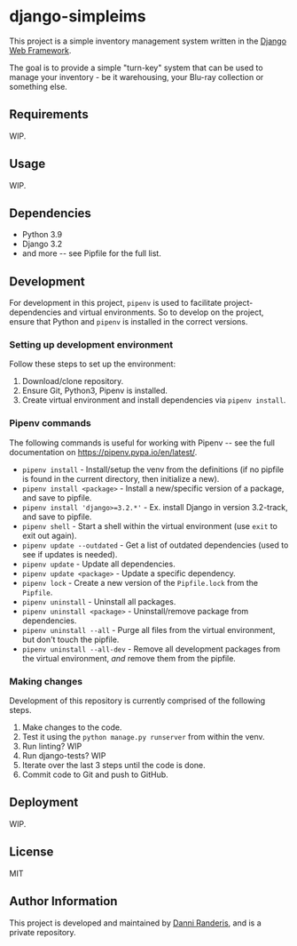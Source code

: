 # django-simpleims

This project is a simple inventory management system written in the [Django Web Framework](https://www.djangoproject.com/).

The goal is to provide a simple "turn-key" system that can be used to manage your inventory - be it warehousing, your Blu-ray collection or something else.


## Requirements
WIP.
 
## Usage
WIP.

## Dependencies
 - Python 3.9
 - Django 3.2
 - and more -- see Pipfile for the full list.


## Development
For development in this project, `pipenv` is used to facilitate project-dependencies and virtual environments.
So to develop on the project, ensure that Python and `pipenv` is installed in the correct versions.

### Setting up development environment
Follow these steps to set up the environment:

1. Download/clone repository.
2. Ensure Git, Python3, Pipenv is installed.
3. Create virtual environment and install dependencies via `pipenv install`.

### Pipenv commands
The following commands is useful for working with Pipenv -- see the full documentation on https://pipenv.pypa.io/en/latest/.

- `pipenv install` - Install/setup the venv from the definitions (if no pipfile is found in the current directory, then initialize a new).
- `pipenv install <package>` - Install a new/specific version of a package, and save to pipfile.
- `pipenv install 'django>=3.2.*'` - Ex. install Django in version 3.2-track, and save to pipfile.
- `pipenv shell` -  Start a shell within the virtual environment (use `exit` to exit out again).
- `pipenv update --outdated` - Get a list of outdated dependencies (used to see if updates is needed).
- `pipenv update` - Update all dependencies.
- `pipenv update <package>` - Update a specific dependency.
- `pipenv lock` - Create a new version of the `Pipfile.lock` from the `Pipfile`.
- `pipenv uninstall` - Uninstall all packages.
- `pipenv uninstall <package>` - Uninstall/remove package from dependencies.
- `pipenv uninstall --all` - Purge all files from the virtual environment, but don't touch the pipfile.
- `pipenv uninstall --all-dev` - Remove all development packages from the virtual environment, _and_ remove them from the pipfile.


### Making changes
Development of this repository is currently comprised of the following steps. 

1. Make changes to the code.
1. Test it using the `python manage.py runserver` from within the venv.
1. Run linting? WIP
1. Run django-tests? WIP
1. Iterate over the last 3 steps until the code is done.
1. Commit code to Git and push to GitHub.

## Deployment
WIP.


## License
MIT


## Author Information
This project is developed and maintained by [Danni Randeris](https://danniranderis.dk/), and is a private repository.